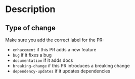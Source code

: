 # Description

<!-- Summary of the changes -->

## Type of change

Make sure you add the correct label for the PR:

- `enhacement` if this PR adds a new feature
- `bug` if it fixes a bug
- `documentation` if it adds docs
- `breaking-change` if this PR introduces a breaking change
- `dependency-updates` if it updates dependencies

<!-- Does this PR fix any issue? add `CLOSES #numberofissue` under this line -->
